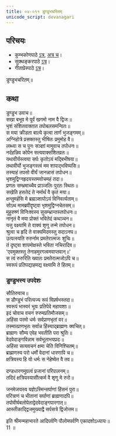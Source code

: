```yaml
---
title: ०४-०११ डुण्डुभचरितम्
unicode_script: devanagari
---
```


## परिचयः
- कुम्भकोणपाठे [ऽत्र](https://archive.org/details/mahAbhArata-kumbhakoNam/page/n369), [अत्र च](https://sanskritdocuments.org/mirrors/mahabharata/mbhK/mahabharata-k-01-sa.html)।
- सुक्थङ्करपाठे [ऽत्र](http://bombay.indology.info/mahabharata/text/UD/MBh01.txt)।
- गीताप्रेस्पाठे [ऽत्र](https://archive.org/stream/mahabharata01ramauoft#page/564/mode/2up)।


डुण्डुभचरितम्॥  

## कथा

डुण्डुभ उवाच॥  
सखा बभूव मे पूर्वं खगमो नाम वै द्विजः॥  
भृशं संशितवाक्तात तपोबलसमन्वितः॥  
स मया क्रीडता बाल्ये कृत्वा तार्णं भुजङ्गमम्॥  
अग्निहोत्रे प्रसक्तस्तु भीषितः प्रमुमोह वै॥  
लब्ध्वा स च पुनः सञ्ज्ञां मामुवाच तपोधनः॥  
नर्दहन्निव कोपेन सत्यवाक्संशितव्रतः॥  
यथावीर्यस्त्वया सर्पः कृतोऽयं मद्बिभीषया॥  
तथावीर्यो भुजङ्गस्त्वं मम शापाद्भविष्यसि॥  
तस्याहं तपसो वीर्यं जानन्नासं तपोधन॥  
भृशमुद्विग्नहृदयस्तमवोचमहं तदा॥  
प्रणतः सम्भ्रमाच्चैव प्राञ्जलिः पुरतः स्थितः॥  
सखेति हसतेदं ते नर्मार्थं वै कृतं मया॥  
क्षन्तुमर्हसि मे ब्रह्मञ्शापोऽयं विनिवर्त्यताम्॥  
सोऽथ मामब्रवीद्दृष्ट्वा भृशमुद्विग्नचेतसम्॥  
मुहुरुष्णं विनिःश्वस्य सुसम्भ्रान्तस्तपोधनः॥  
नानृतं वै मया प्रोक्तं भवितेदं कथञ्चन॥  
यत्तु वक्ष्यामि ते वाक्यं शृणु तन्मे तपोधन॥  
श्रुत्वा च हृदि ते वाक्यमिदमस्तु सदाऽनघ॥  
उत्पत्स्यति रुरुर्नाम प्रमतेरात्मजः शुचिः॥  
तं दृष्ट्वा शापमोक्षस्ते भविता नचिरादिव॥  
'एवमुक्तस्तु तेनाहमुरगत्वमवाप्तवान्॥'  
स त्वं रुरुरिति ख्यातः प्रमतेरात्मजोऽपि च॥  
स्वरूपं प्रतिपद्याहमद्य वक्ष्यामि ते हितम्॥  

### डुण्डुभस्य उपदेशः
सौतिरुवाच॥  
स डौण्डुभं परित्यज्य रूपं विप्रर्षभस्तदा॥  
स्वरूपं भास्वरं भूयः प्रतिपेदे महायशाः॥  
इदं चोवाच वचनं रुरुमप्रतिमौजसम्॥  
अहिंसा परमो धर्मः सर्वप्राणभृतां वर॥  
तस्मात्प्राणभृतः सर्वान्न हिंस्याद्ब्राह्मणः क्वचित्॥  
ब्राह्मणः सौम्य एवेह भवतीति परा श्रुतिः॥  
वेदवेदाङ्गविन्नाम सर्वभूताभयप्रदः॥  
अहिंसा सत्यवचनं क्षमा चेति विनिश्चितम्॥  
ब्राह्मणस्य परो धर्मो वेदानां धारणापि च॥  
क्षत्रियस्य हि यो धर्मः स नेहेष्येत वै तव॥  

दण्डधारणमुग्रत्वं प्रजानां परिपालनम्॥  
तदिदं क्षत्रियस्यासीत्कर्म वै शृणु मे रुरो॥  

जनमेजयस्य यज्ञेऽस्मिन्सर्पाणां हिंसनं पुरा॥  
परित्राणं च भीतानां सर्पाणां ब्राह्मणादपि॥  
तपोवीर्यबलोपेताद्वेदवेदाङ्गपारगात्॥  
आस्तीकाद्द्विजमुख्याद्वै सर्पसत्रे द्विजोत्तम॥


 इति श्रीमन्महाभारते आदिपर्वणि पौलोमपर्वणि एकादशोऽध्यायः॥  
11 ॥  
